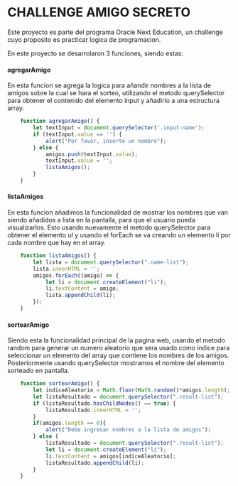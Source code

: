 # CHALLENGE AMIGO SECRETO

Este proyecto es parte del programa Oracle Next Education, un challenge cuyo proposito es practicar logica de programacion.

En este proyecto se desarrolaron 3 funciones, siendo estas:

#### agregarAmigo

En esta funcion se agrega la logica para añandir nombres a la lista de amigos sobre la cual se hara el sorteo, utilizando el metodo querySelector para obtener el contenido del elemento input y añadirlo a una estructura array.

``` javascript
    function agregarAmigo() {
        let textInput = document.querySelector('.input-name');
        if (textInput.value == '') {
            alert("Por favor, inserte un nombre");
        } else {
            amigos.push(textInput.value);
            textInput.value = '';
            listaAmigos();
        }
    }
```

#### listaAmigos

En esta funcion añadimos la funcionalidad de mostrar los nombres que van siendo añadidos a lista en la pantalla, para que el usuario pueda visualizarlos. Esto usando nuevamente el metodo querySelector para obtener el elemento ul y usando el forEach se va creando un elemento li por cada nombre que hay en el array.

``` javascript
    function listaAmigos() {
        let lista = document.querySelector(".name-list");
        lista.innerHTML = '';
        amigos.forEach((amigo) => {
            let li = document.createElement("li");
            li.textContent = amigo;
            lista.appendChild(li);
        });
    }
```

#### sortearAmigo

Siendo esta la funcionalidad principal de la pagina web, usando el metodo random para generar un numero aleatorio que sera usado como indice para seleccionar un elemento del array que contiene los nombres de los amigos. Posteriormente usando querySelector mostramos el nombre del elemento sorteado en pantalla.

``` javascript
    function sortearAmigo() {
        let indiceAleatorio = Math.floor(Math.random()*amigos.length);
        let listaResultado = document.querySelector(".result-list");
        if (listaResultado.hasChildNodes() == true) {
            listaResultado.innerHTML = '';
        }
        if(amigos.length == 0){
            alert("Debe ingresar nombres a la lista de amigos");
        } else {
            listaResultado = document.querySelector(".result-list");
            let li = document.createElement("li");
            li.textContent = amigos[indiceAleatorio];
            listaResultado.appendChild(li);
        }
    }
```
